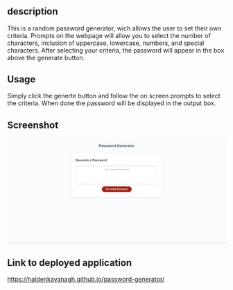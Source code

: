 # <password-generator>

## description

This is a random password generator, wich allows the user to set their own criteria. Prompts on the webpage will allow you to select the number of characters, inclusion of uppercase, lowercase, numbers, and special characters. After selecting your criteria, the password will appear in the box above the generate button.

## Usage

Simply click the generte button and follow the on screen prompts to select the criteria. When done the password will be displayed in the output box.

## Screenshot

![deployed-ss](/images/password-generator-ss.jpg)

## Link to deployed application

https://haldenkavanagh.github.io/password-generator/
